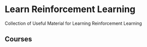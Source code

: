 # Learn Reinforcement Learning
Collection of Useful Material for Learning Reinforcement Learning

## Courses
